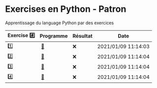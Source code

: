 # Exercises en Python - Patron

Apprentissage du language Python par des exercices

|  Exercise :hash:  |  Programme | Résultat | Date |
|-------------------|------------|----------|------|
| :one: | [:bookmark:](01/programme.py) | :x: | 2021/01/09 11:14:03 |
| :two: | [:bookmark:](02/programme.py) | :x: | 2021/01/09 11:14:04 |
| :three: | [:bookmark:](03/programme.py) | :x: | 2021/01/09 11:14:04 |
| :four: | [:bookmark:](04/programme.py) | :x: | 2021/01/09 11:14:04 |
